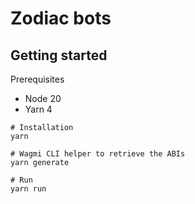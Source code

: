 # Zodiac bots

## Getting started

Prerequisites
- Node 20
- Yarn 4

```
# Installation
yarn

# Wagmi CLI helper to retrieve the ABIs
yarn generate

# Run
yarn run
```
